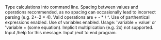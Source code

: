 Type calculations into command line. Spacing between values and operations recommended, as no spacing can occasionally lead to incorrect parsing (e.g. 2+-2 = 4). Valid operations are + - * / ^. Use of parthentical expressions enabled. Use of variables enabled. Usage: 'variable = value' or 'variable = (some equation). Implicit multiplication (e.g. 2x) not supported. Input /help for this message. Input /exit to end program. 
